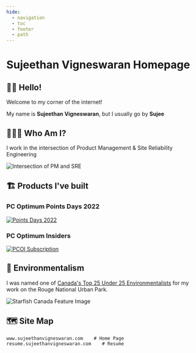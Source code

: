 ```yaml
---
hide:
  - navigation
  - toc
  - footer
  - path
---
```


# Sujeethan Vigneswaran Homepage

## 👋🏾 Hello!

Welcome to my corner of the internet!

My name is **Sujeethan Vigneswaran**, but I usually go by **Sujee**

## 👨🏽‍💻 Who Am I?

I work in the intersection of Product Management & Site Reliability Engineering

![Intersection of PM and SRE](/assets/images/PM_SRE.jpg "Intersection of PM and SRE")

## 🏗️ Products I've built

### PC Optimum Points Days 2022

[![Points Days 2022](/assets/images/pointsdays.jpg "Points Days 2022")](https://www.pcoptimum.ca/pointsdays)

### PC Optimum Insiders

[![PCOI Subscription](/assets/images/pcoi.jpg "PCOI Subscription")](https://www.pcoptimum.ca/insiders/en)

## 🌿 Environmentalism

I was named one of [Canada's Top 25 Under 25 Environmentalists](https://thestarfish.ca/journal/2018/06/2018-sftop25-finalist-sujeethan-vigneswaran-2) for my work on the Rouge National Urban Park.

![Starfish Canada Feature Image](/assets/images/starfish.jpg "Starfish Canada Feature Image")

## 🗺️ Site Map

    www.sujeethanvigneswaran.com    # Home Page
    resume.sujeethanvigneswaran.com    # Resume

